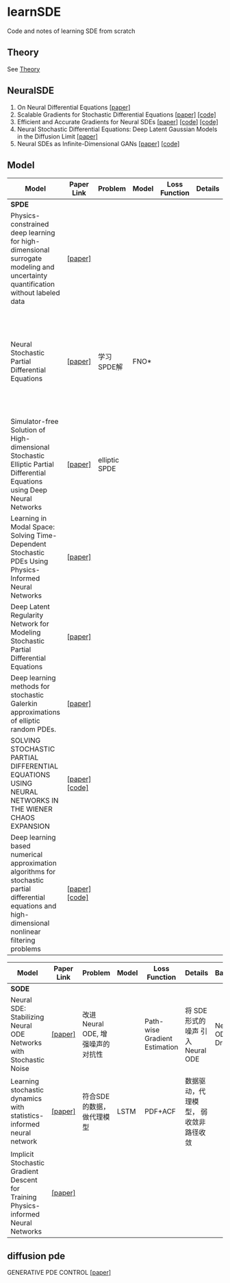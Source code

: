 # learnSDE
Code and notes of learning SDE from scratch
## Theory
See [Theory](./paper/paper.pdf)

## NeuralSDE

1. On Neural Differential Equations [[paper]](https://arxiv.org/abs/2202.02435)
2. Scalable Gradients for Stochastic Differential Equations [[paper]](https://arxiv.org/abs/2001.01328) [[code]](https://github.com/google-research/torchsde)
3. Efficient and Accurate Gradients for Neural SDEs [[paper]](https://arxiv.org/abs/2105.13493) [[code]](https://github.com/patrick-kidger/torchcde) [[code]](https://github.com/google-research/torchsde)
4. Neural Stochastic Differential Equations: Deep Latent Gaussian Models in the Diffusion Limit [[paper]](https://arxiv.org/abs/1905.09883)
5. Neural SDEs as Infinite-Dimensional GANs [[paper]](https://arxiv.org/abs/2102.03657) [[code]](https://github.com/google-research/torchsde)



## Model
|Model|Paper Link|Problem|Model|Loss Function|Details|Baseline|Dataset|
|---|---|---|---|---|---|---|---|
|**SPDE**|
|Physics-constrained deep learning for high-dimensional surrogate modeling and uncertainty quantification without labeled data|[[paper]](https://www.sciencedirect.com/science/article/pii/S0021999119303559?via%3Dihub)|
|Neural Stochastic Partial Differential Equations|[[paper]](https://arxiv.org/pdf/2110.10249v1.pdf)|学习SPDE解|FNO*|||DeepONet, FNO|随机 Ginzburg-Landau 方程, 随机 Korteweg–de Vries（KdV）方程, 随机 Navier-Stokes 方程|
|Simulator-free Solution of High-dimensional Stochastic Elliptic Partial Differential Equations using Deep Neural Networks| [[paper]](https://arxiv.org/pdf/1902.05200)|elliptic SPDE||||||
|Learning in Modal Space: Solving Time-Dependent Stochastic PDEs Using Physics-Informed Neural Networks|[[paper]](https://arxiv.org/pdf/1905.01205)|
|Deep Latent Regularity Network for Modeling Stochastic Partial Differential Equations|[[paper]](https://ojs.aaai.org/index.php/AAAI/article/view/25938)
|Deep learning methods for stochastic Galerkin approximations of elliptic random PDEs.|[[paper]](https://arxiv.org/pdf/2409.08063)
|SOLVING STOCHASTIC PARTIAL DIFFERENTIAL EQUATIONS USING NEURAL NETWORKS IN THE WIENER CHAOS EXPANSION|[[paper]](https://arxiv.org/pdf/2411.03384)[[code]](https://github.com/psc25/ChaosSPDE)|
|Deep learning based numerical approximation algorithms for stochastic partial differential equations and high-dimensional nonlinear filtering problems|[[paper]](https://arxiv.org/abs/2012.01194)[[code]]()|


|Model|Paper Link|Problem|Model|Loss Function|Details|Baseline|Dataset|
|---|---|---|---|---|---|---|---|
|**SODE**|
|Neural SDE: Stabilizing Neural ODE Networks with Stochastic Noise|[[paper]](https://arxiv.org/abs/1906.02355)|改进Neural ODE, 增强噪声的对抗性||Path-wise Gradient Estimation|将 SDE 形式的噪声 引入 Neural ODE|Neural ODE, DropOut|CIFAR-10, STL-10, Tiny-ImageNet|
|Learning stochastic dynamics with statistics-informed neural network|[[paper]](https://www.sciencedirect.com/science/article/pii/S0021999122008828)|符合SDE的数据，做代理模型|LSTM|PDF+ACF|数据驱动，代理模型， 弱收敛非路径收敛|
|Implicit Stochastic Gradient Descent for Training Physics-informed Neural Networks|[[paper]](https://arxiv.org/pdf/2303.01767)|


## diffusion pde
GENERATIVE PDE CONTROL [[paper]](https://openreview.net/pdf?id=vaKnCahjdj)

